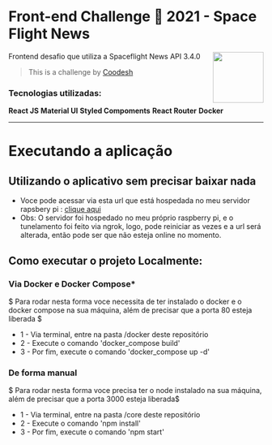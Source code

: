 # Front-end Challenge 🏅 2021 - Space Flight News

Frontend desafio que utiliza a Spaceflight News API  3.4.0 
<img  align="right" width="100" src="https://www.pngitem.com/pimgs/m/664-6644509_icon-react-js-logo-hd-png-download.png">

>  This is a challenge by [Coodesh](https://coodesh.com/)


### Tecnologias utilizadas: 




<p align="left">
 <strong>React JS</strong> <strong>Material UI</strong>  <strong>Styled Compoments</strong> <strong>React Router</strong> <strong>Docker</strong>


</p>

<hr>

# Executando a aplicação

## Utilizando o aplicativo sem precisar baixar nada

* Voce pode acessar via esta url que está hospedada no meu servidor rapsbery pi : [clique aqui](https://5bb0-138-204-87-182.ngrok.io/) 
* Obs: O servidor foi hospedado no meu próprio raspberry pi, e o tunelamento foi feito via ngrok, logo, pode reiniciar as vezes e a url será alterada, então pode ser que não esteja online no momento.

## Como executar o projeto Localmente:

### Via Docker e Docker Compose*
$ Para rodar nesta forma voce necessita de ter instalado o docker e o docker compose na sua máquina, além de precisar que a porta 80 esteja liberada $
* 1 - Via terminal, entre na pasta /docker deste repositório
* 2 - Execute o comando 'docker_compose build'
* 3 - Por fim, execute o comando 'docker_compose up -d'

### De forma manual
$ Para rodar nesta forma voce precisa ter o node instalado na sua máquina, além de precisar que a porta 3000 esteja liberada$
* 1 - Via terminal, entre na pasta /core deste repositório
* 2 - Execute o comando 'npm install'
* 3 - Por fim, execute  o comando 'npm start'



